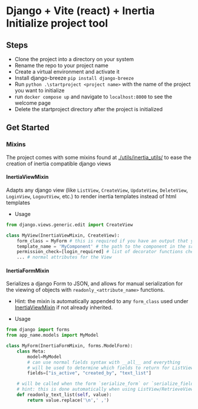 # Django + Vite (react) + Inertia Initialize project tool

## Steps

- Clone the project into a directory on your system
- Rename the repo to your project name
- Create a virtual environment and activate it
- Install django-breeze `pip install django-breeze`
- Run `python .\startproject <project name>` with the name of the project you want to initialize
- run `docker compose up` and navigate to `localhost:8000` to see the welcome page
- Delete the startproject directory after the project is initialized

## Get Started

### Mixins

The project comes with some mixins found at [./utils/inertia_utils/](./utils/inertia_utils/) to ease the creation of inertia compatible django views

#### InertiaViewMixin

Adapts any django view (like `ListView`, `CreateView`, `UpdateView`, `DeleteView`, `LoginView`, `LogoutView`, etc.) to render inertia templates instead of html templates

- Usage

```python
from django.views.generic.edit import CreateView

class MyView(InertiaViewMixin, CreateView):
    form_class = MyForm # this is required if you have an output that you want to serialize
    template_name = 'MyComponent' # the path to the component in the src/pages directory (don't include the extension).
    permission_check=[login_required] # list of decorator functions checking if the user has access (made for ease of use but you can still use the offical way of checking permissions with `method_decorator` if you want)
    ... # normal attributes for the View
```

#### InertiaFormMixin

Serializes a django Form to JSON, and allows for manual serialization for the viewing of objects with `readonly_<attribute_name>` functions.

- Hint: the mixin is automatically appended to any `form_class` used under [InertiaViewMixin](#inertiaviewmixin) if not already inherited.

- Usage

```python
from django import forms
from app_name.models import MyModel

class MyForm(InertiaFormMixin, forms.ModelForm):
    class Meta:
        model=MyModel
        # can use normal fields syntax with __all__ and everything
        # will be used to determine which fields to return for ListView and RetrieveView
        fields=["is_active", "created_by", "text_list"]

    # will be called when the form `serialize_form` or `serialize_fields` methods are sent read_only=true
    # hint: this is done automatically when using ListView/RetrieveView
    def readonly_text_list(self, value):
        return value.replace('\n',' ,')
```
